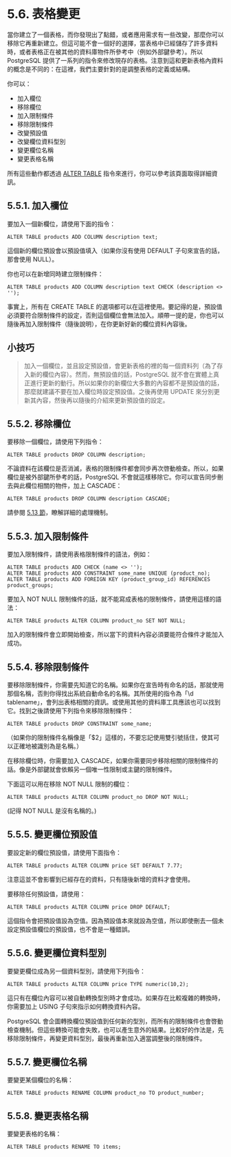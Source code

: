 # 5.6. 表格變更

當你建立了一個表格，而你發現出了點錯，或者應用需求有一些改變，那麼你可以移除它再重新建立。但這可能不會一個好的選擇，當表格中已經儲存了許多資料時，或者表格正在被其他的資料庫物件所參考中（例如外部鍵參考）。所以 PostgreSQL 提供了一系列的指令來修改現存的表格。注意到這和更新表格內資料的概念是不同的：在這裡，我們主要針對的是調整表格的定義或結構。

你可以：

* 加入欄位
* 移除欄位
* 加入限制條件
* 移除限制條件
* 改變預設值
* 改變欄位資料型別
* 變更欄位名稱
* 變更表格名稱

所有這些動作都透過 [ALTER TABLE](https://github.com/pgsql-tw/documents/tree/a096b206440e1ac8cdee57e1ae7a74730f0ee146/vi-reference/i-sql-commands/alter-table.md) 指令來進行，你可以參考該頁面取得詳細資訊。

## 5.5.1. 加入欄位

要加入一個新欄位，請使用下面的指令：

```text
ALTER TABLE products ADD COLUMN description text;
```

這個新的欄位預設會以預設值填入（如果你沒有使用 DEFAULT 子句來宣告的話，那會使用 NULL）。

你也可以在新增同時建立限制條件：

```text
ALTER TABLE products ADD COLUMN description text CHECK (description <> '');
```

事實上，所有在 CREATE TABLE 的選項都可以在這裡使用。要記得的是，預設值必須要符合限制條件的設定，否則這個欄位會無法加入。順帶一提的是，你也可以隨後再加入限制條件（隨後說明），在你更新好新的欄位資料內容後。

## 小技巧

> 加入一個欄位，並且設定預設值，會更新表格的裡的每一個資料列（為了存入新的欄位內容）。然而，無預設值的話，PostgreSQL 就不會在實體上真正進行更新的動行。所以如果你的新欄位大多數的內容都不是預設值的話，那麼就建議不要在加入欄位時設定預設值。之後再使用 UPDATE 來分別更新其內容，然後再以隨後的介紹來更新預設值的設定。

## 5.5.2. 移除欄位

要移除一個欄位，請使用下列指令：

```text
ALTER TABLE products DROP COLUMN description;
```

不論資料在該欄位是否消滅，表格的限制條件都會同步再次啓動檢查。所以，如果欄位是被外部鍵所參考的話，PostgreSQL 不會就這樣移除它。你可以宣告同步刪去與此欄位相關的物件，加上 CASCADE：

```text
ALTER TABLE products DROP COLUMN description CASCADE;
```

請參閱 [5.13 節](https://github.com/pgsql-tw/documents/tree/a096b206440e1ac8cdee57e1ae7a74730f0ee146/ii-the-sql-language/data-definition/513-dependency-tracking.md)，瞭解詳細的處理機制。

## 5.5.3. 加入限制條件

要加入限制條件，請使用表格限制條件的語法，例如：

```text
ALTER TABLE products ADD CHECK (name <> '');
ALTER TABLE products ADD CONSTRAINT some_name UNIQUE (product_no);
ALTER TABLE products ADD FOREIGN KEY (product_group_id) REFERENCES product_groups;
```

要加入 NOT NULL 限制條件的話，就不能寫成表格的限制條件，請使用這樣的語法：

```text
ALTER TABLE products ALTER COLUMN product_no SET NOT NULL;
```

加入的限制條件會立即開始檢查，所以當下的資料內容必須要能符合條件才能加入成功。

## 5.5.4. 移除限制條件

要移除限制條件，你需要先知道它的名稱。如果你在宣告時有命名的話，那就使用那個名稱，否則你得找出系統自動命名的名稱。其所使用的指令為「\d tablename」，會列出表格相關的資訊。或使用其他的資料庫工具應該也可以找到它。找到之後請使用下列指令來移除限制條件：

```text
ALTER TABLE products DROP CONSTRAINT some_name;
```

（如果你的限制條件名稱像是「$2」這樣的，不要忘記使用雙引號括住，使其可以正確地被識別為是名稱。）

在移除欄位時，你需要加入 CASCADE，如果你需要同步移除相關的限制條件的話。像是外部鍵就會依賴另一個唯一性限制或主鍵的限制條件。

下面這可以用在移除 NOT NULL 限制的欄位：

```text
ALTER TABLE products ALTER COLUMN product_no DROP NOT NULL;
```

\(記得 NOT NULL 是沒有名稱的。\)

## 5.5.5. 變更欄位預設值

要設定新的欄位預設值，請使用下面指令：

```text
ALTER TABLE products ALTER COLUMN price SET DEFAULT 7.77;
```

注意這並不會影響到已經存在的資料，只有隨後新增的資料才會使用。

要移除任何預設值，請使用：

```text
ALTER TABLE products ALTER COLUMN price DROP DEFAULT;
```

這個指令會把預設值設為空值。因為預設值本來就設為空值，所以即使刪去一個未設定預設值欄位的預設值，也不會是一種錯誤。

## 5.5.6. 變更欄位資料型別

要變更欄位成為另一個資料型別，請使用下列指令：

```text
ALTER TABLE products ALTER COLUMN price TYPE numeric(10,2);
```

這只有在欄位內容可以被自動轉換型別時才會成功。如果存在比較複雜的轉換時，你需要加上 USING 子句來指示如何轉換資料內容。

PostgreSQL 會企圖轉換欄位預設值到任何新的型別，而所有的限制條件也會啓動檢查機制。但這些轉換可能會失敗，也可以產生意外的結果。比較好的作法是，先移除限制條件，再變更資料型別，最後再重新加入適當調整後的限制條件。

## 5.5.7. 變更欄位名稱

要變更某個欄位的名稱：

```text
ALTER TABLE products RENAME COLUMN product_no TO product_number;
```

## 5.5.8. 變更表格名稱

要變更表格的名稱：

```text
ALTER TABLE products RENAME TO items;
```

